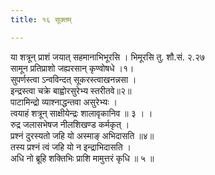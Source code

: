 ```yaml
---
title: १६ सूक्तम्

---
```

या शत्रून् प्राशं जयात् सहमानाभिभूरसि । भिमूरसि तु. शौ.सं. २.२७  
सामून प्रतिप्राशो जह्यरसान् कृण्वोषधे ।१।  
सुपर्णस्त्वा ऽन्वविन्दत् सूकरस्त्वाखनन्नसा ।  
इन्द्रस्त्वा चक्रे बाह्वोरसुरेभ्य स्तरीतवे॥२॥  
पाटामिन्द्रो व्याश्नाद्धन्तवा असुरेभ्यः ।  
त्वयाहं शत्रून् साक्षीयेन्द्रः शालावृकानिव ॥ ३ । ।  
रुद्र जलासभेषज नीलशिखण्ड कर्मकृत् ।  
प्रश्नं दुरस्यतो जहि यो अस्माङ् अभिदासति ॥४॥  
तस्य प्रश्नं त्वं जहि यो न इन्द्राभिदासति ।  
अधि नो ब्रूहि शक्तिभिः प्राशि मामुत्तरं कृधि ॥ ५ ॥  
  